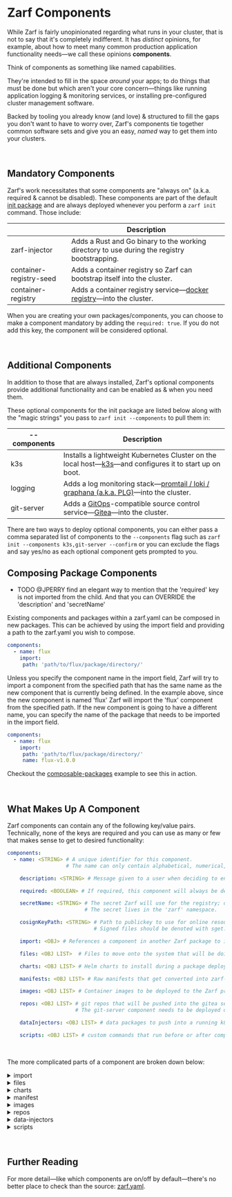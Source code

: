 # Zarf Components

While Zarf is fairly unopinionated regarding what runs in your cluster, that is not to say that it's completely indifferent. It has _distinct_ opinions, for example, about how to meet many common production application functionality needs&mdash;we call these opinions **components**.

Think of components as something like named capabilities.

They're intended to fill in the space _around_ your apps; to do things that must be done but which aren't your core concern&mdash;things like running application logging & monitoring services, or installing pre-configured cluster management software.

Backed by tooling you already know (and love) & structured to fill the gaps you don't want to have to worry over, Zarf's components tie together common software sets and give you an easy, _named_ way to get them into your clusters.

&nbsp;


## Mandatory Components

Zarf's work necessitates that some components are "always on" (a.k.a. required & cannot be disabled). These components are part of the default [init package](../zarf.yaml) and are always deployed whenever you perform a `zarf init` command. Those include:

|                         | Description                                                                                                          |
| ----------------------- | -------------------------------------------------------------------------------------------------------------------- |
| zarf-injector           | Adds a Rust and Go binary to the working directory to use during the registry bootstrapping.
| container-registry-seed | Adds a container registry so Zarf can bootstrap itself into the cluster.                                             |
| container-registry      | Adds a container registry service&mdash;[docker registry](https://docs.docker.com/registry/)&mdash;into the cluster. |

When you are creating your own packages/components, you can choose to make a component mandatory by adding the `required: true`. If you do not add this key, the component will be considered optional.

&nbsp;


## Additional Components

In addition to those that are always installed, Zarf's optional components provide additional functionality and can be enabled as & when you need them.

These optional components for the init package are listed below along with the "magic strings" you pass to `zarf init --components` to pull them in:

| --components | Description                                                                                                                                                       |
| ------------ | ----------------------------------------------------------------------------------------------------------------------------------------------------------------- |
| k3s          | Installs a lightweight Kubernetes Cluster on the local host&mdash;[k3s](https://k3s.io/)&mdash;and configures it to start up on boot.                             |
| logging      | Adds a log monitoring stack&mdash;[promtail / loki / graphana (a.k.a. PLG)](https://github.com/grafana/loki)&mdash;into the cluster.                              |
| git-server   | Adds a [GitOps](https://www.cloudbees.com/gitops/what-is-gitops)-compatible source control service&mdash;[Gitea](https://gitea.io/en-us/)&mdash;into the cluster. |

There are two ways to deploy optional components, you can either pass a comma separated list of components to the `--components` flag such as `zarf init --components k3s,git-server --confirm` or you can exclude the flags and say yes/no as each optional component gets prompted to you.
&nbsp;

## Composing Package Components
- TODO @JPERRY find an elegant way to mention that the 'required' key is not imported from the child. And that you can OVERRIDE the 'description' and 'secretName'

Existing components and packages within a zarf.yaml can be composed in new packages. This can be achieved by using the import field and providing a path to the zarf.yaml you wish to compose.

```yaml
components:
  - name: flux
    import:
     path: 'path/to/flux/package/directory/'
```

Unless you specify the component name in the import field, Zarf will try to import a component from the specified path that has the same name as the new component that is currently being defined. In the example above, since the new component is named 'flux' Zarf will import the 'flux' component from the specified path. If the new component is going to have a different name, you can specify the name of the package that needs to be imported in the import field.


```yaml
components:
  - name: flux
    import:
     path: 'path/to/flux/package/directory/'
     name: flux-v1.0.0
```

 Checkout the  [composable-packages](../examples/composable-packages/zarf.yaml) example to see this in action.

&nbsp;

## What Makes Up A Component
Zarf components can contain any of the following key/value pairs. Technically, none of the keys are required and you can use as many or few that makes sense to get to desired functionality:
```yaml
components:
  - name: <STRING> # A unique identifier for this component.
                   # The name can only contain alphabetical, numerical, or '-' characters.

    description: <STRING> # Message given to a user when deciding to enable this component or not

    required: <BOOLEAN> # If required, this component will always be deployed with the package

    secretName: <STRING> # The secret Zarf will use for the registry; default is 'zarf-registry'>
                         # The secret lives in the 'zarf' namespace.

    cosignKeyPath: <STRING> # Path to publickey to use for online resources signed by cosign.
                            # Signed files should be denoted with sget:// i.e. `sget://defenseunicorns/zarf-injector:0.4.3`

    import: <OBJ> # References a component in another Zarf package to import

    files: <OBJ LIST>  # Files to move onto the system that will be doing the `zarf package deploy` command

    charts: <OBJ LIST> # Helm charts to install during a package deploy

    manifests: <OBJ LIST> # Raw manifests that get converted into zarf-generated helm charts during deploy

    images: <OBJ LIST> # Container images to be deployed to the Zarf provided docker registry

    repos: <OBJ LIST> # git repos that will be pushed into the gitea server
                      # The git-server component needs to be deployed during `zarf init`)>

    dataInjectors: <OBJ LIST> # data packages to push into a running k8s cluster

    scripts: <OBJ LIST> # custom commands that run before or after component deployment
```

&nbsp;


The more complicated parts of a component are broken down below:

<details>
<summary> import </summary>

</details>

<details>
<summary> files </summary>

```yaml
files:
  - source:
    shasum:
    target:
    executable:
    symlinks:
```

type ZarfFile struct {
	Source     string   `yaml:"source"`
	Shasum     string   `yaml:"shasum,omitempty"`
	Target     string   `yaml:"target"`
	Executable bool     `yaml:"executable,omitempty"`
	Symlinks   []string `yaml:"symlinks,omitempty"`
}

</details>


<details>
<summary> charts </summary>

</details>


<details>
<summary> manifest </summary>

</details>

<details>
<summary> images </summary>

</details>

<details>
<summary> repos </summary>

</details>

<details>
<summary> data-injectors </summary>

</details>

<details>
<summary>scripts</summary>

</details>


&nbsp;

## Further Reading

For more detail&mdash;like which components are on/off by default&mdash;there's no better place to check than the source: [zarf.yaml](../zarf.yaml).
